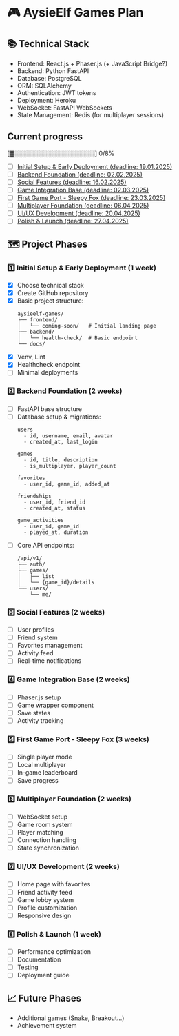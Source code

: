 # 🎮 AysieElf Games Plan

## 📚 Technical Stack
- Frontend: React.js + Phaser.js (+ JavaScript Bridge?)
- Backend: Python FastAPI
- Database: PostgreSQL
- ORM: SQLAlchemy
- Authentication: JWT tokens
- Deployment: Heroku
- WebSocket: FastAPI WebSockets
- State Management: Redis (for multiplayer sessions)

## Current progress
[▓░░░░░░░░░░░░░░░░░░░] 0/8%
- [ ] [Initial Setup & Early Deployment (deadline: 19.01.2025)](#1-initial-setup--early-deployment-1-week)
- [ ] [Backend Foundation (deadline: 02.02.2025)](#2-backend-foundation-2-weeks)
- [ ] [Social Features (deadline: 16.02.2025)](#3-social-features-2-weeks)
- [ ] [Game Integration Base (deadline: 02.03.2025)](#4-game-integration-base-2-weeks)
- [ ] [First Game Port - Sleepy Fox (deadline: 23.03.2025)](#5-first-game-port---sleepy-fox-3-weeks)
- [ ] [Multiplayer Foundation (deadline: 06.04.2025)](#6-multiplayer-foundation-2-седмици)
- [ ] [UI/UX Development (deadline: 20.04.2025)](#7-uiux-development-2-седмици)
- [ ] [Polish & Launch (deadline: 27.04.2025)](#8-polish--launch-1-week)

## 🗺️ Project Phases

### 1️⃣ Initial Setup & Early Deployment (1 week)
- [x] Choose technical stack
- [x] Create GitHub repository
- [x] Basic project structure:
  ```
  aysieelf-games/
  ├── frontend/          
  │   └── coming-soon/   # Initial landing page
  ├── backend/           
  │   └── health-check/  # Basic endpoint
  └── docs/             
  ```
- [x] Venv, Lint
- [x] Healthcheck endpoint
- [ ] Minimal deployments

### 2️⃣ Backend Foundation (2 weeks)
- [ ] FastAPI base structure
- [ ] Database setup & migrations:
  ```
  users
    - id, username, email, avatar
    - created_at, last_login
  
  games
    - id, title, description
    - is_multiplayer, player_count
    
  favorites
    - user_id, game_id, added_at
    
  friendships
    - user_id, friend_id
    - created_at, status
    
  game_activities
    - user_id, game_id
    - played_at, duration
  ```
- [ ] Core API endpoints:
  ```
  /api/v1/
  ├── auth/
  ├── games/
  │   ├── list
  │   └── {game_id}/details
  └── users/
      └── me/
  ```

### 3️⃣ Social Features (2 weeks)
- [ ] User profiles
- [ ] Friend system
- [ ] Favorites management
- [ ] Activity feed
- [ ] Real-time notifications

### 4️⃣ Game Integration Base (2 weeks)
- [ ] Phaser.js setup
- [ ] Game wrapper component
- [ ] Save states
- [ ] Activity tracking

### 5️⃣ First Game Port - Sleepy Fox (3 weeks)
- [ ] Single player mode
- [ ] Local multiplayer
- [ ] In-game leaderboard
- [ ] Save progress

### 6️⃣ Multiplayer Foundation (2 weeks)
- [ ] WebSocket setup
- [ ] Game room system
- [ ] Player matching
- [ ] Connection handling
- [ ] State synchronization

### 7️⃣ UI/UX Development (2 weeks)
- [ ] Home page with favorites
- [ ] Friend activity feed
- [ ] Game lobby system
- [ ] Profile customization
- [ ] Responsive design

### 8️⃣ Polish & Launch (1 week)
- [ ] Performance optimization
- [ ] Documentation
- [ ] Testing
- [ ] Deployment guide

## 📈 Future Phases
- Additional games (Snake, Breakout...)
- Achievement system
